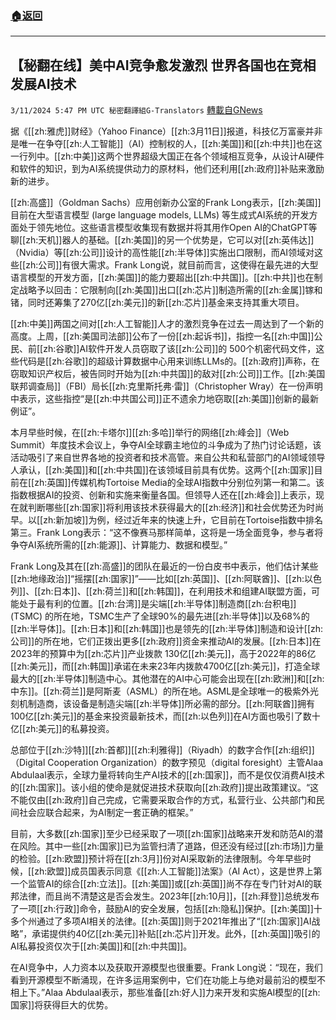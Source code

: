 ###  [:house:返回](README.md)
---


## 【秘翻在线】美中AI竞争愈发激烈 世界各国也在竞相发展AI技术
`3/11/2024 5:47 PM UTC 秘密翻譯組G-Translators` [轉載自GNews](https://gnews.org/articles/2385065)



据《[[zh:雅虎]]财经》（Yahoo Finance）[[zh:3月11日]]报道，科技亿万富豪并非是唯一在争夺[[zh:人工智能]]（AI）控制权的人，[[zh:美国]]和[[zh:中共]]也在这一行列中。[[zh:中美]]这两个世界超级大国正在各个领域相互竞争，从设计AI硬件和软件的知识，到为AI系统提供动力的原材料，他们还利用[[zh:政府]]补贴来激励新的进步。

[[zh:高盛]]（Goldman Sachs）应用创新办公室的Frank Long表示，[[zh:美国]]目前在大型语言模型 (large language models, LLMs) 等生成式AI系统的开发方面处于领先地位。这些语言模型收集现有数据并将其用作Open AI的ChatGPT等聊[[zh:天机]]器人的基础。[[zh:美国]]的另一个优势是，它可以对[[zh:英伟达]]（Nvidia）等[[zh:公司]]设计的高性能[[zh:半导体]]实施出口限制，而AI领域对这些[[zh:公司]]有很大需求。Frank Long说，就目前而言，这使得在最先进的大型语言模型的开发方面，[[zh:美国]]的能力要超出[[zh:中共国]]。[[zh:中共]]也在制定战略予以回击：它限制向[[zh:美国]]出口[[zh:芯片]]制造所需的[[zh:金属]]镓和锗，同时还筹集了270亿[[zh:美元]]的新[[zh:芯片]]基金来支持其重大项目。

[[zh:中美]]两国之间对[[zh:人工智能]]人才的激烈竞争在过去一周达到了一个新的高度。上周，[[zh:美国司法部]]公布了一份[[zh:起诉书]]，指控一名[[zh:中国]]公民、前[[zh:谷歌]]AI软件开发人员窃取了该[[zh:公司]]的 500个机密代码文件，这些代码是[[zh:谷歌]]的超级计算数据中心用来训练LLMs的。[[zh:政府]]声称，在窃取知识产权后，被告同时开始为[[zh:中共国]]的敌对[[zh:公司]]工作。[[zh:美国联邦调查局]]（FBI）局长[[zh:克里斯托弗·雷]]（Christopher Wray）在一份声明中表示，这些指控“是[[zh:中共国公司]]正不遗余力地窃取[[zh:美国]]创新的最新例证”。

本月早些时候，在[[zh:卡塔尔]][[zh:多哈]]举行的网络[[zh:峰会]]（Web Summit）年度技术会议上，争夺AI全球霸主地位的斗争成为了热门讨论话题，该活动吸引了来自世界各地的投资者和技术高管。来自公共和私营部门的AI领域领导人承认，[[zh:美国]]和[[zh:中共国]]在该领域目前具有优势。这两个[[zh:国家]]目前在[[zh:英国]]传媒机构Tortoise Media的全球AI指数中分别位列第一和第二。该指数根据AI的投资、创新和实施来衡量各国。但领导人还在[[zh:峰会]]上表示，现在就判断哪些[[zh:国家]]将利用该技术获得最大的[[zh:经济]]和社会优势还为时尚早。以[[zh:新加坡]]为例，经过近年来的快速上升，它目前在Tortoise指数中排名第三。Frank Long表示：“这不像赛马那样简单，这将是一场全面竞争，参与者将争夺AI系统所需的[[zh:能源]]、计算能力、数据和模型。”

Frank Long及其在[[zh:高盛]]的团队在最近的一份白皮书中表示，他们估计某些[[zh:地缘政治]]“摇摆[[zh:国家]]”——比如[[zh:英国]]、[[zh:阿联酋]]、[[zh:以色列]]、[[zh:日本]]、[[zh:荷兰]]和[[zh:韩国]]，在利用技术和组建AI联盟方面，可能处于最有利的位置。[[zh:台湾]]是尖端[[zh:半导体]]制造商[[zh:台积电]] (TSMC) 的所在地，TSMC生产了全球90%的最先进[[zh:半导体]]以及68%的[[zh:半导体]]。[[zh:日本]]和[[zh:韩国]]也是领先的[[zh:半导体]]制造和设计[[zh:公司]]的所在地，它们正拨出更多[[zh:政府]]资金来推动AI的发展。[[zh:日本]]在2023年的预算中为[[zh:芯片]]产业拨款 130亿[[zh:美元]]，高于2022年的86亿[[zh:美元]]，而[[zh:韩国]]承诺在未来23年内拨款4700亿[[zh:美元]]，打造全球最大的[[zh:半导体]]制造中心。其他潜在的AI中心可能会出现在[[zh:欧洲]]和[[zh:中东]]。[[zh:荷兰]]是阿斯麦（ASML）的所在地。ASML是全球唯一的极紫外光刻机制造商，该设备是制造尖端[[zh:半导体]]所必需的部分。[[zh:阿联酋]]拥有100亿[[zh:美元]]的基金来投资最新技术，而[[zh:以色列]]在AI方面也吸引了数十亿[[zh:美元]]的私募投资。

总部位于[[zh:沙特]][[zh:首都]][[zh:利雅得]]（Riyadh）的数字合作[[zh:组织]]（Digital Cooperation Organization）的数字预见（digital foresight）主管Alaa Abdulaal表示，全球力量将转向生产AI技术的[[zh:国家]]，而不是仅仅消费AI技术的[[zh:国家]]。该小组的使命是就促进技术获取向[[zh:政府]]提出政策建议。“这不能仅由[[zh:政府]]自己完成，它需要采取合作的方式，私营行业、公共部门和民间社会应联合起来，为AI制定一套正确的框架。”

目前，大多数[[zh:国家]]至少已经采取了一项[[zh:国家]]战略来开发和防范AI的潜在风险。其中一些[[zh:国家]]已为监管扫清了道路，但还没有经过[[zh:市场]]力量的检验。[[zh:欧盟]]预计将在[[zh:3月]]份对AI采取新的法律限制。今年早些时候，[[zh:欧盟]]成员国表示同意《[[zh:人工智能]]法案》（AI Act），这是世界上第一个监管AI的综合[[zh:立法]]。[[zh:美国]]或[[zh:英国]]尚不存在专门针对AI的联邦法律，而且尚不清楚这是否会发生。2023年[[zh:10月]]，[[zh:拜登]]总统发布了一项[[zh:行政]]命令，鼓励AI的安全发展，包括[[zh:隐私]]保护。[[zh:美国]]十多个州通过了多项AI相关的法律。[[zh:英国]]则于2021年推出了“[[zh:国家]]AI战略”，承诺提供约40亿[[zh:美元]]补贴[[zh:芯片]]开发。此外，[[zh:英国]]吸引的AI私募投资仅次于[[zh:美国]]和[[zh:中共国]]。

在AI竞争中，人力资本以及获取开源模型也很重要。Frank Long说：“现在，我们看到开源模型不断涌现，在许多运用案例中，它们在功能上与绝对最前沿的模型不相上下。”Alaa Abdulaal表示，那些准备[[zh:好人]]力来开发和实施AI模型的[[zh:国家]]将获得巨大的优势。
